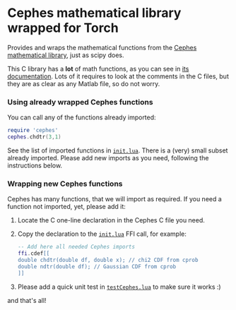 # Cephes mathematical library wrapped for Torch

Provides and wraps the mathematical functions from the [Cephes mathematical library](http://www.netlib.org/cephes/), just as scipy does.

This C library has a <b>lot</b> of math functions, as you can see in [its documentation](cephes/cephes.doc). Lots of it requires to look at the comments in the C files, but they are as clear as any Matlab file, so do not worry.

### Using already wrapped Cephes functions

You can call any of the functions already imported:

```lua
require 'cephes'
cephes.chdtr(3,1)
```

See the list of imported functions in [`init.lua`](init.lua). 
There is a (very) small subset already imported. Please add new imports as you need, following the instructions below.

### Wrapping new Cephes functions

Cephes has many functions, that we will import as required. If you need a function not imported, yet, please add it:

1. Locate the C one-line declaration in the Cephes C file you need.

2. Copy the declaration to the [`init.lua`](init.lua) FFI call, for example:

    ```lua
    -- Add here all needed Cephes imports
    ffi.cdef[[
    double chdtr(double df, double x); // chi2 CDF from cprob
    double ndtr(double df); // Gaussian CDF from cprob
    ]]
    ```
3. Please add a quick unit test in [`testCephes.lua`](tests/testCephes.lua) to make sure it works :)

and that's all!
